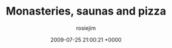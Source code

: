 ---
blog: travel
date: 2009-07-25 21:00:21 +0000
title: "Monasteries, saunas and pizza"
author: rosiejim
permalink: /mongolia/ulaanbaatar/china-2009/three-nations/monasteries-saunas-and-pizza/
---